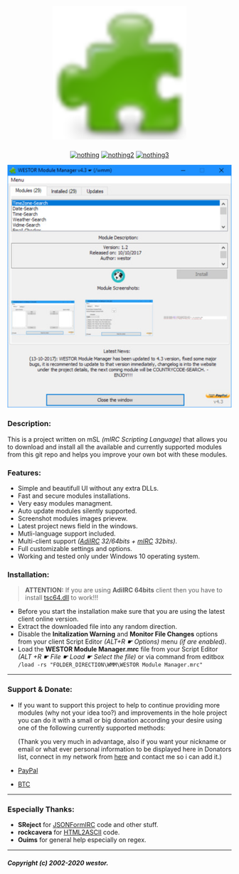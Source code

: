 <h1 align="center">
	<img
		width="300"
		alt="The Lounge"
		src="https://github.com/westor7/wmm/blob/master/images/wmm_180x180.png">
</h1>

<p align="center">
	<a href="https://paypal.me/westor"><img
		alt="nothing"
		src="https://img.shields.io/badge/Donate-PayPal-blue.svg"></a>
	<a href="https://github.com/westor7/wmm/blob/master/images/btc_address.png"><img
		alt="nothing2"
		src="https://img.shields.io/badge/Donate-BTC-orange.svg"></a>
	<a href="https://kiwiirc.com/nextclient/real.chatnet.gr:+6697?nick=mSL-??&amp;theme=nightswatch&amp;channel=#mSL"><img
		alt="nothing3"
		src="https://img.shields.io/badge/Contact-IRC-red.svg"></a>
</p>

<p align="center">
	<img src="https://github.com/westor7/wmm/blob/master/images/wmm_2.jpg" width="550">
</p>

### Description:

This is a project written on mSL *(mIRC Scripting Language)* that allows you to download and install all the available and currently supported modules from this git repo and helps you improve your own bot with these modules.

### Features:

- Simple and beautifull UI without any extra DLLs.
- Fast and secure modules installations.
- Very easy modules managment.
- Auto update modules silently supported.
- Screenshot modules images prievew.
- Latest project news field in the windows.
- Mutli-language support included.
- Multi-client support *([AdiIRC](https://adiirc.com) 32/64bits + [mIRC](https://mirc.com) 32bits)*.
- Full customizable settings and options.
- Working and tested only under Windows 10 operating system.

### Installation:

> **ATTENTION:** If you are using **AdiIRC 64bits** client then you have to install [tsc64.dll](https://tablacus.github.io/scriptcontrol_en.html) to work!!!

- Before you start the installation make sure that you are using the latest client online version.
- Extract the downloaded file into any random direction.
- Disable the **Initalization Warning** and **Monitor File Changes** options from your client Script Editor *(ALT+R ☛ Options)* menu *(if are enabled)*.
- Load the **WESTOR Module Manager.mrc** file from your Script Editor *(ALT +R ☛ File ☛ Load ☛ Select the file)* or via command from editbox ``/load -rs "FOLDER_DIRECTION\WMM\WESTOR Module Manager.mrc"``

------------

### Support & Donate:

- If you want to support this project to help to continue providing more modules (why not your idea too?)
  and improvements in the hole project you can do it with a small or big donation according your desire
  using one of the following currently supported methods:
  
  (Thank you very much in advantage, also if you want your nickname or email or what ever personal information to be displayed here in Donators list, connect in my network from [here](https://kiwiirc.com/nextclient/real.chatnet.gr:+6697?nick=mSL-??&amp;theme=nightswatch&amp;channel=#mSL) and contact me so i can add it.)

- [PayPal](https://paypal.me/westor)
- [BTC](https://raw.githubusercontent.com/westor7/wmm/master/images/btc_address.png)

------------

### Especially Thanks:

- **SReject** for [JSONFormIRC](https://github.com/SReject/JSON-For-Mirc) code and other stuff.
- **rockcavera** for [HTML2ASCII](http://hawkee.com/snippet/17963/) code.
- **Ouims** for general help especially on regex.

------------

##### Copyright (c) 2002-2020 westor.